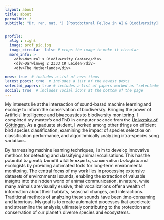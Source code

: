 ```yaml
---
layout: about
title: about
permalink: /
subtitle: "Dr. rer. nat. \| [Postdoctoral Fellow in AI & Biodiversity](https://www.naturalis.nl/en/burooj-ghani/)"


profile:
  align: right
  image: prof_pic.jpg
  image_circular: false # crops the image to make it circular
  more_info: >
    <div>Naturalis Biodiversity Center</div>
    <div>Darwinweg 2 2333 CR Leiden</div>
    <div>The Netherlands</div>

news: true  # includes a list of news items
latest_posts: true  # includes a list of the newest posts
selected_papers: true # includes a list of papers marked as "selected={true}"
social: true  # includes social icons at the bottom of the page
---
```


My interests lie at the intersection of sound-based machine learning and ecology to inform the conservation of biodiversity. Bringing the power of Artificial Intelligence and bioacoustics to biodiversity monitoring. I completed my master’s and PhD in computer science from the [University of Göttingen](https://www.uni-goettingen.de/en/1.html). As a graduate student, I worked among other things on efficient bird species classification, examining the impact of species selection on classification performance, and algorithmically analyzing intra-species song variations.   

By harnessing machine learning techniques, I aim to develop innovative methods for detecting and classifying animal vocalisations. This has the potential to greatly benefit wildlife experts, conservation biologists and ecologists by providing automated tools for long-term environmental monitoring. The central focus of my work lies in processing extensive datasets of environmental sounds, enabling the extraction of valuable insights into the hidden world of animal communication. In nature, while many animals are visually elusive, their vocalizations offer a wealth of information about their habitats, seasonal changes, and interactions. Traditional methods of analyzing these sounds have been time-consuming and laborious. My goal is to create automated processes that accelerate and streamline the analysis, ultimately contributing to the protection and conservation of our planet's diverse species and ecosystems.

<!--  [Postdoctoral Fellow in AI & Biodiversity](https://www.naturalis.nl/en/burooj-ghani). Write your biography here. Tell the world about yourself. Link to your favorite [subreddit](http://reddit.com). You can put a picture in, too. The code is already in, just name your picture `prof_pic.jpg` and put it in the `img/` folder. 

Put your address / P.O. box / other info right below your picture. You can also disable any of these elements by editing `profile` property of the YAML header of your `_pages/about.md`. Edit `_bibliography/papers.bib` and Jekyll will render your [publications page](/al-folio/publications/) automatically.

Link to your social media connections, too. This theme is set up to use [Font Awesome icons](http://fortawesome.github.io/Font-Awesome/) and [Academicons](https://jpswalsh.github.io/academicons/), like the ones below. Add your Facebook, Twitter, LinkedIn, Google Scholar, or just disable all of them.-->